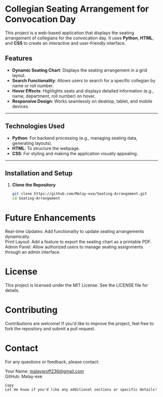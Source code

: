 # Collegian Seating Arrangement for Convocation Day

This project is a web-based application that displays the seating arrangement of collegians for the convocation day. It uses **Python**, **HTML**, and **CSS** to create an interactive and user-friendly interface.

## Features

- **Dynamic Seating Chart**: Displays the seating arrangement in a grid layout.
- **Search Functionality**: Allows users to search for a specific collegian by name or roll number.
- **Hover Effects**: Highlights seats and displays detailed information (e.g., name, department, roll number) on hover.
- **Responsive Design**: Works seamlessly on desktop, tablet, and mobile devices.

---

## Technologies Used

- **Python**: For backend processing (e.g., managing seating data, generating layouts).
- **HTML**: To structure the webpage.
- **CSS**: For styling and making the application visually appealing.

---

## Installation and Setup

1. **Clone the Repository**
   ```bash
   git clone https://github.com/Malay-exe/Seating-Arrangement.git
   cd Seating-Arrangement
   ```
# Future Enhancements
Real-time Updates: Add functionality to update seating arrangements dynamically.<br>
Print Layout: Add a feature to export the seating chart as a printable PDF.<br>
Admin Panel: Allow authorized users to manage seating assignments through an admin interface.
# License
This project is licensed under the MIT License. See the LICENSE file for details.

# Contributing
Contributions are welcome! If you'd like to improve the project, feel free to fork the repository and submit a pull request.

# Contact
For any questions or feedback, please contact:<br>

Your Name: malayproff236@gmail.com<br>
GitHub: Malay-exe
```vbnet
Copy
Let me know if you'd like any additional sections or specific details!
```
